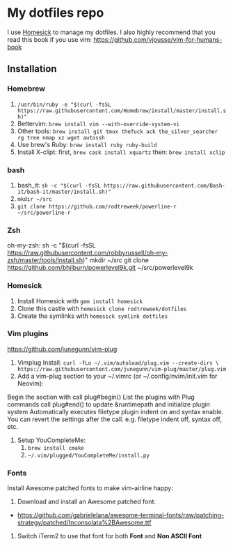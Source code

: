 # My dotfiles repo

I use [Homesick](https://github.com/technicalpickles/homesick) to manage my dotfiles.
I also highly recommend that you read this book if you use vim: https://github.com/vjousse/vim-for-humans-book

## Installation

### Homebrew

1. `/usr/bin/ruby -e "$(curl -fsSL https://raw.githubusercontent.com/Homebrew/install/master/install.sh)"`
1. Bettervim: `brew install vim --with-override-system-vi`
1. Other tools: `brew install git tmux thefuck ack the_silver_searcher rg tree nmap xz wget autossh`
1. Use brew's Ruby: `brew install ruby ruby-build`
1. Install X-clipt: first, `brew cask install xquartz` then: `brew install xclip`

### bash

1. bash_it: `sh -c "$(curl -fsSL https://raw.githubusercontent.com/Bash-it/bash-it/master/install.sh)"`
1. `mkdir ~/src`
1. `git clone https://github.com/rodtreweek/powerline-r ~/src/powerline-r`

### Zsh

oh-my-zsh: sh -c "$(curl -fsSL https://raw.githubusercontent.com/robbyrussell/oh-my-zsh/master/tools/install.sh)"
mkdir ~/src
git clone https://github.com/bhilburn/powerlevel9k.git ~/src/powerlevel9k


### Homesick

1. Install Homesick with `gem install homesick`
1. Clone this castle with `homesick clone rodtreweek/dotfiles`
1. Create the symlinks with `homesick symlink dotfiles`

### Vim plugins
https://github.com/junegunn/vim-plug

1. Vimplug Install: `curl -fLo ~/.vim/autoload/plug.vim --create-dirs \
    https://raw.githubusercontent.com/junegunn/vim-plug/master/plug.vim`
1. Add a vim-plug section to your ~/.vimrc (or ~/.config/nvim/init.vim for Neovim):

Begin the section with call plug#begin()
List the plugins with Plug commands
call plug#end() to update &runtimepath and initialize plugin system
Automatically executes filetype plugin indent on and syntax enable. You can revert the settings after the call. e.g. filetype indent off, syntax off, etc.
1. Setup YouCompleteMe:
    1. `brew install cmake`
    1. `~/.vim/plugged/YouCompleteMe/install.py`

### Fonts

Install Awesome patched fonts to make vim-airline happy:

1. Download and install an Awesome patched font:
  * <https://github.com/gabrielelana/awesome-terminal-fonts/raw/patching-strategy/patched/Inconsolata%2BAwesome.ttf>
1. Switch iTerm2 to use that font for both **Font** and **Non ASCII Font**

